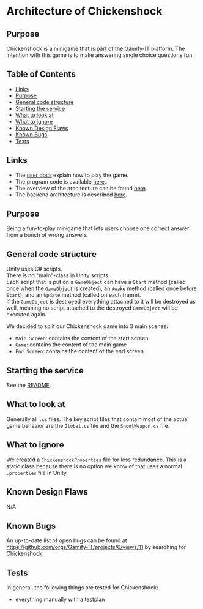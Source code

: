# Architecture of Chickenshock

## Purpose

Chickenshock is a minigame that is part of the Gamify-IT platform.
The intention with this game is to make answering single choice questions fun.

## Table of Contents

<!-- TOC -->
* [Links](#links)
* [Purpose](#purpose)
* [General code structure](#general-code-structure)
* [Starting the service](#starting-the-service)
* [What to look at](#what-to-look-at)
* [What to ignore](#what-to-ignore)
* [Known Design Flaws](#known-design-flaws)
* [Known Bugs](#known-bugs)
* [Tests](#tests)
<!-- TOC -->

## Links

- The [user docs](../../../user-manuals/minigames/chickenshock.md) explain how to play the game.
- The program code is available [here](https://github.com/Gamify-IT/chickenshock).
- The overview of the architecture can be found [here](../general-architecture.md).
- The backend architecture is described [here](../chickenshock-backend/README.md).

## Purpose

Being a fun-to-play minigame that lets users choose one correct answer from a bunch of wrong answers

## General code structure

Unity uses C# scripts. \
There is no "main"-class in Unity scripts. \
Each script that is put on a `GameObject` can have a `Start` method (called once when the `GameObject` is created), an `Awake` method (called once before `Start`), and an `Update` method (called on each frame). \
If the `GameObject` is destroyed everything attached to it will be destroyed as well, meaning no script attached to the destroyed `GameObject` will be executed again.

We decided to split our Chickenshock game into 3 main scenes:

- `Main Screen`: contains the content of the start screen
- `Game`: contains the content of the main game
- `End Screen`: contains the content of the end screen

## Starting the service

See the [README](https://github.com/Gamify-IT/chickenshock#readme).

## What to look at

Generally all `.cs` files. 
The key script files that contain most of the actual game behavior are the `Global.cs` file and the `ShootWeapon.cs` file. 

## What to ignore

We created a `ChickenshockProperties` file for less redundance. 
This is a static class because there is no option we know of that uses a normal `.properties` file in Unity.

## Known Design Flaws

N/A

## Known Bugs

An up-to-date list of open bugs can be found at <https://github.com/orgs/Gamify-IT/projects/6/views/11> by searching for Chickenshock.

## Tests

In general, the following things are tested for Chickenshock:
- everything manually with a testplan
